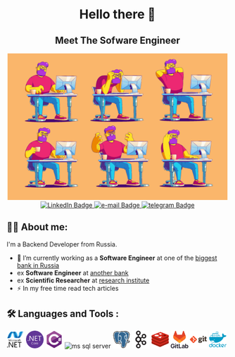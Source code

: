 <h1 align="center">
  Hello there 👋
</h1>
<div id="header" align="center">
  <h2 align="center">
    Meet The Sofware Engineer
  </h2>
  <img src="https://github.com/Arghm/Arghm/blob/main/sofware%20engineers.jpg" width="500"/>
</div>
<div id="badges" align="center">
  <a href="https://www.linkedin.com/in/sergey-pishchansky/" target="_blank" rel="noopener">
    <img src="https://img.shields.io/badge/LinkedIn-blue?style=for-the-badge&logo=linkedin&logoColor=white" alt="LinkedIn Badge"/>
  </a>
  <a href="mailto:pishchanskysv@gmail.com" target="_blank" rel="noopener">
    <img src="https://img.shields.io/badge/gmail-red?style=for-the-badge&logo=gmail&logoColor=white" alt="e-mail Badge"/>
  </a>
  <a href="https://t.me/SergeyPischanskiy" target="_blank" rel="noopener">
    <img src="https://img.shields.io/badge/telegram-blue?style=for-the-badge&logo=telegram&logoColor=white" alt="telegram Badge"/>
  </a>
</div>

## 👨‍💻 About me:
I'm a Backend Developer from Russia.
- :telescope: I’m currently working as a **Software Engineer** at one of the [biggest bank in Russia](https://www.psbank.ru/Bank)
- ex **Software Engineer** at [another bank](https://finmoll.ru/)
- ex **Scientific Researcher** at [research institute](https://inme-ras.ru/eng/)
- :zap: In my free time read tech articles

## :hammer_and_wrench: Languages and Tools :
<div>
  <img src="https://github.com/devicons/devicon/blob/master/icons/dot-net/dot-net-original-wordmark.svg" title="dotnet" alt="dotnet" width="40" height="40">
  <img src="https://github.com/devicons/devicon/blob/master/icons/dotnetcore/dotnetcore-original.svg" title="dotnet core" alt="dotnet core" width="40" height="40">
  <img src="https://github.com/devicons/devicon/blob/master/icons/csharp/csharp-original.svg" title="csharp" alt="csharp" width="40" height="40">
  <img src="https://img.icons8.com/color/512/microsoft-sql-server.png" title="ms sql server" alt="ms sql server" width="40" height="40">
  <img src="https://github.com/devicons/devicon/blob/master/icons/postgresql/postgresql-original.svg" title="postgresql" alt="postgresql" width="40" height="40">
  <img src="https://github.com/devicons/devicon/blob/master/icons/apachekafka/apachekafka-original.svg" title="kafka" alt="kafka" width="40" height="40">
  <img src="https://github.com/devicons/devicon/blob/master/icons/redis/redis-original.svg" title="redis" alt="redis" width="40" height="40">
  <img src="https://github.com/devicons/devicon/blob/master/icons/gitlab/gitlab-original-wordmark.svg" title="gitlab" alt="gitlab" width="40" height="40">
  <img src="https://github.com/devicons/devicon/blob/master/icons/git/git-original-wordmark.svg" title="git" alt="git" width="40" height="40">
  <img src="https://github.com/devicons/devicon/blob/master/icons/docker/docker-plain-wordmark.svg" title="docker" alt="docker" width="40" height="40">
</div>

<!--
**Arghm/Arghm** is a ✨ _special_ ✨ repository because its `README.md` (this file) appears on your GitHub profile.

Here are some ideas to get you started:

- 🔭 I’m currently working on ...
- 🌱 I’m currently learning ...
- 👯 I’m looking to collaborate on ...
- 🤔 I’m looking for help with ...
- 💬 Ask me about ...
- 📫 How to reach me: ...
- 😄 Pronouns: ...
- ⚡ Fun fact: ...
-->
